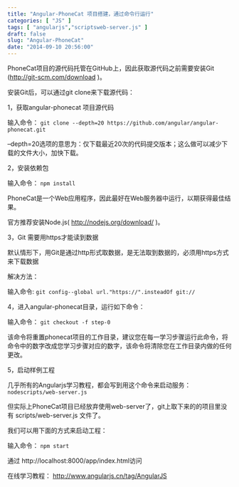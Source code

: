 ```yaml
---
title: "Angular-PhoneCat 项目搭建，通过命令行运行"
categories: [ "JS" ]
tags: [ "angularjs","scriptsweb-server.js" ]
draft: false
slug: "Angular-PhoneCat"
date: "2014-09-10 20:56:00"
---
```


PhoneCat项目的源代码托管在GitHub上，因此获取源代码之前需要安装Git (http://git-scm.com/download )。

安装Git后，可以通过git clone来下载源代码：

<!--more-->


1，获取angular-phonecat 项目源代码

输入命令：   `git clone --depth=20 https://github.com/angular/angular-phonecat.git`

–depth=20选项的意思为：仅下载最近20次的代码提交版本；这么做可以减少下载的文件大小，加快下载。

 

2，安装依赖包

输入命令：   `npm install`

PhoneCat是一个Web应用程序，因此最好在Web服务器中运行，以期获得最佳结果。

官方推荐安装Node.js( http://nodejs.org/download/ )。

 

3，Git 需要用https才能读到数据

默认情形下，用Git是通过http形式取数据，是无法取到数据的，必须用https方式来下载数据

解决方法：

输入命令:  `git config--global url."https://".insteadOf git://`

 

4，进入angular-phonecat目录，运行如下命令：

输入命令：   `git checkout -f step-0`

该命令将重置phonecat项目的工作目录，建议您在每一学习步骤运行此命令，将命令中的数字改成您学习步骤对应的数字，该命令将清除您在工作目录内做的任何更改。


5，启动样例工程

几乎所有的Angularjs学习教程，都会写到用这个命令来启动服务： `nodescripts/web-server.js`

但实际上PhoneCat项目已经放弃使用web-server了，git上取下来的的项目里没有 scripts/web-server.js 文件了。

我们可以用下面的方式来启动工程：

输入命令：   `npm start`

通过 http://localhost:8000/app/index.html访问

在线学习教程：  http://www.angularjs.cn/tag/AngularJS